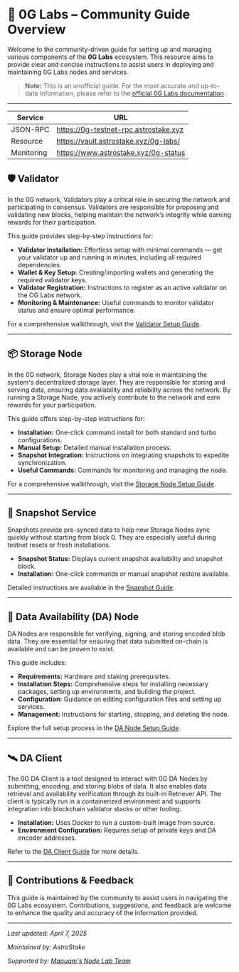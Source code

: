 # 🧪 0G Labs – Community Guide Overview

Welcome to the community-driven guide for setting up and managing various components of the **0G Labs** ecosystem. This resource aims to provide clear and concise instructions to assist users in deploying and maintaining 0G Labs nodes and services.

> **Note:** This is an unofficial guide. For the most accurate and up-to-date information, please refer to the [official 0G Labs documentation](https://docs.0g.ai).

---

| Service               | URL |
|-----------------------------|------------|
|JSON-RPC | https://0g-testnet-rpc.astrostake.xyz |
|Resource | https://vault.astrostake.xyz/0g-labs/ |
|Monitoring | https://www.astrostake.xyz/0g-status |

## 🛡️ Validator

In the 0G network, Validators play a critical role in securing the network and participating in consensus. Validators are responsible for proposing and validating new blocks, helping maintain the network’s integrity while earning rewards for their participation.

This guide provides step-by-step instructions for:

- **Validator Installation:** Effortless setup with minimal commands — get your validator up and running in minutes, including all required dependencies.
- **Wallet & Key Setup:** Creating/importing wallets and generating the required validator keys.
- **Validator Registration:** Instructions to register as an active validator on the OG Labs network.
- **Monitoring & Maintenance:** Useful commands to monitor validator status and ensure optimal performance.

For a comprehensive walkthrough, visit the [Validator Setup Guide](./validator-galileo).

---

## 📦 Storage Node

In the 0G network, Storage Nodes play a vital role in maintaining the system's decentralized storage layer. They are responsible for storing and serving data, ensuring data availability and reliability across the network. By running a Storage Node, you actively contribute to the network and earn rewards for your participation.

This guide offers step-by-step instructions for:

- **Installation:** One-click command install for both standard and turbo configurations.
- **Manual Setup:** Detailed manual installation process.
- **Snapshot Integration:** Instructions on integrating snapshots to expedite synchronization.
- **Useful Commands:** Commands for monitoring and managing the node.

For a comprehensive walkthrough, visit the [Storage Node Setup Guide](./storage-node-v3-chain).

---

## 🧵 Snapshot Service

Snapshots provide pre-synced data to help new Storage Nodes sync quickly without starting from block 0. They are especially useful during testnet resets or fresh installations.

- **Snapshot Status:** Displays current snapshot availability and snapshot block.
- **Installation:** One-click commands or manual snapshot restore available.

Detailed instructions are available in the [Snapshot Guide](./snapshot-v3).

---

## 🧠 Data Availability (DA) Node

DA Nodes are responsible for verifying, signing, and storing encoded blob data. They are essential for ensuring that data submitted on-chain is available and can be proven to exist.

This guide includes:

- **Requirements:** Hardware and staking prerequisites.
- **Installation Steps:** Comprehensive steps for installing necessary packages, setting up environments, and building the project.
- **Configuration:** Guidance on editing configuration files and setting up services.
- **Management:** Instructions for starting, stopping, and deleting the node.

Explore the full setup process in the [DA Node Setup Guide](./0gda-node).

---

## 🛰️ DA Client

The 0G DA Client is a tool designed to interact with 0G DA Nodes by submitting, encoding, and storing blobs of data. It also enables data retrieval and availability verification through its built-in Retriever API. The client is typically run in a containerized environment and supports integration into blockchain validator stacks or other tooling.

- **Installation:** Uses Docker to run a custom-built image from source.
- **Environment Configuration:** Requires setup of private keys and DA encoder addresses.

Refer to the [DA Client Guide](./0gda-client) for more details.

---

## 🤝 Contributions & Feedback

This guide is maintained by the community to assist users in navigating the 0G Labs ecosystem. Contributions, suggestions, and feedback are welcome to enhance the quality and accuracy of the information provided.

---

*Last updated: April 7, 2025*

*Maintained by: AstroStake*

*Supported by: [Maouam's Node Lab Team](https://maouam.nodelab.my.id/)*
